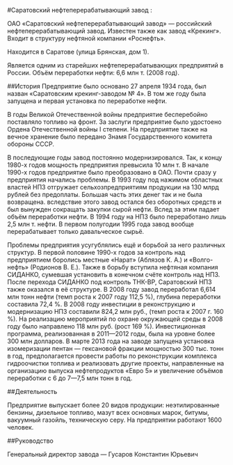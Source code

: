 #Саратовский нефтеперерабатывающий завод :

ОАО «Саратовский нефтеперерабатывающий завод» — российский нефтеперерабатывающий завод. Известен также как завод «Крекинг». Входит в структуру нефтяной компании «Роснефть».

Находится в Саратове (улица Брянская, дом 1).

Является одним из старейших нефтеперерабатывающих предприятий в России. Объём переработки нефти: 6,6 млн т. (2008 год).

##История
Предприятие было основано 27 апреля 1934 года, был назван «Саратовским крекинг-заводом № 4». В том же году была запущена и первая установка по переработке нефти.

В годы Великой Отечественной войны предприятие бесперебойно поставляло топливо на фронт. За заслуги предприятие было удостоено Ордена Отечественной войны I степени. На предприятие также на вечное хранение было передано Знамя Государственного комитета обороны СССР.

В последующие годы завод постоянно модернизировался. Так, к концу 1980-х годов мощность предприятия превысила 10 млн т.
В начале 1990-х годов предприятие было преобразовано в ОАО. Почти сразу у предприятия начались проблемы. В 1993 году под нажимом областных властей НПЗ отгружает сельхозпредприятиям продукции на 130 млрд рублей без предоплаты. Большая часть этих денег так и не была возвращена. вследствие этого завод остался без оборотных средств и был вынужден сокращать закупки сырой нефти. Вслед за этим падает объём переработки нефти. В 1994 году на НПЗ было переработано лишь 2,5 млн т. нефти. В первом полугодии 1995 года завод вообще перерабатывает только давальческое сырьё.

Проблемы предприятия усугублялись ещё и борьбой за него различных структур. В первой половине 1990-х годов за контроль над предприятием боролись местные «Нарат» (Аблязов К. А.) и «Волго-нефть» (Родионов В. Е.). Также в борьбу вступила нефтяная компания СИДАНКО, сумевшая установить в конечном счёте контроль над НПЗ. После перехода СИДАНКО под контроль ТНК-BP, Саратовский НПЗ также оказался в её структуре.
В 2008 году завод переработал 6,614 млн тонн нефти (темп роста к 2007 году 112,5 %), глубина переработки составила 72,4 %. В 2008 году инвестиции в реконструкцию и модернизацию НПЗ составили 824,2 млн руб., (темп роста к 2007 г. 160 %). На реализацию мероприятий по охране окружающей среды в 2008 году было направлено 118 млн руб. (рост 169 %). Инвестиционная программа, реализованная в 2011—2012 годы, была на уровне более 300 млн долларов.
В марте 2013 года на заводе запущена установка изомеризации пентан — гексановой фракции мощностью 300 тыс. тонн в год, предполагается провести работы по реконструкции комплекса гидроочистки топлива и реализовать другие проекты, направленные на организацию выпуска нефтепродуктов «Евро 5» и увеличение объёмов переработки с 6 до 7—7,5 млн тонн в год.

##Деятельность

Предприятие выпускает более 20 видов продукции: неэтилированные бензины, дизельное топливо, мазут всех основных марок, битумы, вакуумный газойль, техническую серу.
На предприятии работают 1600 человек.

##Руководство

Генеральный директор завода — Гусаров Константин Юрьевич
